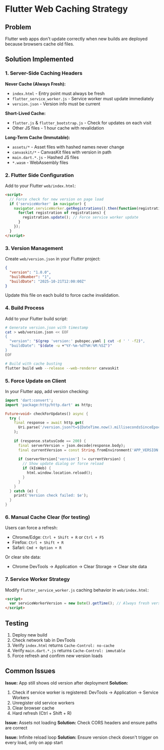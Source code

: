# Flutter Web Caching Strategy

## Problem
Flutter web apps don't update correctly when new builds are deployed because browsers cache old files.

## Solution Implemented

### 1. Server-Side Caching Headers

**Never Cache (Always Fresh):**
- `index.html` - Entry point must always be fresh
- `flutter_service_worker.js` - Service worker must update immediately
- `version.json` - Version info must be current

**Short-Lived Cache:**
- `flutter.js` & `flutter_bootstrap.js` - Check for updates on each visit
- Other JS files - 1 hour cache with revalidation

**Long-Term Cache (Immutable):**
- `assets/*` - Asset files with hashed names never change
- `canvaskit/*` - CanvasKit files with version in path
- `main.dart.*.js` - Hashed JS files
- `*.wasm` - WebAssembly files

### 2. Flutter Side Configuration

Add to your Flutter `web/index.html`:

```html
<script>
  // Force check for new version on page load
  if ('serviceWorker' in navigator) {
    navigator.serviceWorker.getRegistrations().then(function(registrations) {
      for(let registration of registrations) {
        registration.update(); // Force service worker update
      }
    });
  }
</script>
```

### 3. Version Management

Create `web/version.json` in your Flutter project:

```json
{
  "version": "1.0.0",
  "buildNumber": "1",
  "buildDate": "2025-10-21T12:00:00Z"
}
```

Update this file on each build to force cache invalidation.

### 4. Build Process

Add to your Flutter build script:

```bash
# Generate version.json with timestamp
cat > web/version.json << EOF
{
  "version": "$(grep 'version:' pubspec.yaml | cut -d ' ' -f2)",
  "buildDate": "$(date -u +"%Y-%m-%dT%H:%M:%SZ")"
}
EOF

# Build with cache busting
flutter build web --release --web-renderer canvaskit
```

### 5. Force Update on Client

In your Flutter app, add version checking:

```dart
import 'dart:convert';
import 'package:http/http.dart' as http;

Future<void> checkForUpdates() async {
  try {
    final response = await http.get(
      Uri.parse('/version.json?t=${DateTime.now().millisecondsSinceEpoch}'),
    );
    
    if (response.statusCode == 200) {
      final serverVersion = json.decode(response.body);
      final currentVersion = const String.fromEnvironment('APP_VERSION');
      
      if (serverVersion['version'] != currentVersion) {
        // Show update dialog or force reload
        if (kIsWeb) {
          html.window.location.reload();
        }
      }
    }
  } catch (e) {
    print('Version check failed: $e');
  }
}
```

### 6. Manual Cache Clear (for testing)

Users can force a refresh:
- Chrome/Edge: `Ctrl + Shift + R` or `Ctrl + F5`
- Firefox: `Ctrl + Shift + R`
- Safari: `Cmd + Option + R`

Or clear site data:
- Chrome DevTools → Application → Clear Storage → Clear site data

### 7. Service Worker Strategy

Modify `flutter_service_worker.js` caching behavior in `web/index.html`:

```html
<script>
  var serviceWorkerVersion = new Date().getTime(); // Always fresh version
</script>
```

## Testing

1. Deploy new build
2. Check network tab in DevTools
3. Verify `index.html` returns `Cache-Control: no-cache`
4. Verify `main.dart.*.js` returns `Cache-Control: immutable`
5. Force refresh and confirm new version loads

## Common Issues

**Issue:** App still shows old version after deployment
**Solution:** 
1. Check if service worker is registered: DevTools → Application → Service Workers
2. Unregister old service workers
3. Clear browser cache
4. Hard refresh (Ctrl + Shift + R)

**Issue:** Assets not loading
**Solution:** Check CORS headers and ensure paths are correct

**Issue:** Infinite reload loop
**Solution:** Ensure version check doesn't trigger on every load, only on app start
